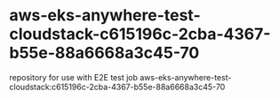 # aws-eks-anywhere-test-cloudstack-c615196c-2cba-4367-b55e-88a6668a3c45-70
repository for use with E2E test job aws-eks-anywhere-test-cloudstack:c615196c-2cba-4367-b55e-88a6668a3c45-70
